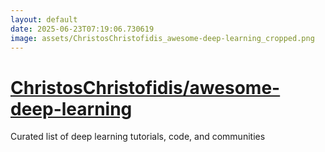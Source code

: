 ```yaml
---
layout: default
date: 2025-06-23T07:19:06.730619
image: assets/ChristosChristofidis_awesome-deep-learning_cropped.png
---
```


# [ChristosChristofidis/awesome-deep-learning](https://github.com/ChristosChristofidis/awesome-deep-learning)

Curated list of deep learning tutorials, code, and communities
